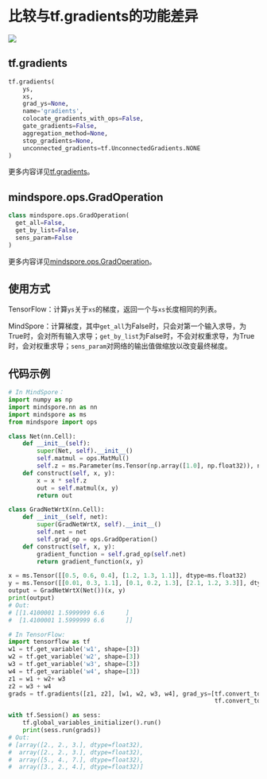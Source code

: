 # 比较与tf.gradients的功能差异

<a href="https://gitee.com/mindspore/docs/blob/r1.8/docs/mindspore/source_zh_cn/note/api_mapping/tensorflow_diff/GradOperation.md" target="_blank"><img src="https://mindspore-website.obs.cn-north-4.myhuaweicloud.com/website-images/master/resource/_static/logo_source.png"></a>

## tf.gradients

```python
tf.gradients(
    ys,
    xs,
    grad_ys=None,
    name='gradients',
    colocate_gradients_with_ops=False,
    gate_gradients=False,
    aggregation_method=None,
    stop_gradients=None,
    unconnected_gradients=tf.UnconnectedGradients.NONE
)
```

更多内容详见[tf.gradients](https://www.tensorflow.org/versions/r1.15/api_docs/python/tf/gradients)。

## mindspore.ops.GradOperation

```python
class mindspore.ops.GradOperation(
  get_all=False,
  get_by_list=False,
  sens_param=False
)
```

更多内容详见[mindspore.ops.GradOperation](https://mindspore.cn/docs/zh-CN/r1.8/api_python/ops/mindspore.ops.GradOperation.html)。

## 使用方式

TensorFlow：计算`ys`关于`xs`的梯度，返回一个与`xs`长度相同的列表。

MindSpore：计算梯度，其中`get_all`为False时，只会对第一个输入求导，为True时，会对所有输入求导；`get_by_list`为False时，不会对权重求导，为True时，会对权重求导；`sens_param`对网络的输出值做缩放以改变最终梯度。

## 代码示例

```python
# In MindSpore：
import numpy as np
import mindspore.nn as nn
import mindspore as ms
from mindspore import ops

class Net(nn.Cell):
    def __init__(self):
        super(Net, self).__init__()
        self.matmul = ops.MatMul()
        self.z = ms.Parameter(ms.Tensor(np.array([1.0], np.float32)), name='z')
    def construct(self, x, y):
        x = x * self.z
        out = self.matmul(x, y)
        return out

class GradNetWrtX(nn.Cell):
    def __init__(self, net):
        super(GradNetWrtX, self).__init__()
        self.net = net
        self.grad_op = ops.GradOperation()
    def construct(self, x, y):
        gradient_function = self.grad_op(self.net)
        return gradient_function(x, y)

x = ms.Tensor([[0.5, 0.6, 0.4], [1.2, 1.3, 1.1]], dtype=ms.float32)
y = ms.Tensor([[0.01, 0.3, 1.1], [0.1, 0.2, 1.3], [2.1, 1.2, 3.3]], dtype=ms.float32)
output = GradNetWrtX(Net())(x, y)
print(output)
# Out:
# [[1.4100001 1.5999999 6.6      ]
#  [1.4100001 1.5999999 6.6      ]]

# In TensorFlow:
import tensorflow as tf
w1 = tf.get_variable('w1', shape=[3])
w2 = tf.get_variable('w2', shape=[3])
w3 = tf.get_variable('w3', shape=[3])
w4 = tf.get_variable('w4', shape=[3])
z1 = w1 + w2+ w3
z2 = w3 + w4
grads = tf.gradients([z1, z2], [w1, w2, w3, w4], grad_ys=[tf.convert_to_tensor([2.,2.,3.]),
                                                          tf.convert_to_tensor([3.,2.,4.])])

with tf.Session() as sess:
    tf.global_variables_initializer().run()
    print(sess.run(grads))
# Out:
# [array([2., 2., 3.], dtype=float32),
#  array([2., 2., 3.], dtype=float32),
#  array([5., 4., 7.], dtype=float32),
#  array([3., 2., 4.], dtype=float32)]
```
